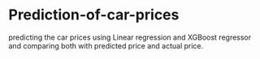 # Prediction-of-car-prices

predicting the car prices using Linear regression and XGBoost regressor and comparing both with predicted price and actual price.
